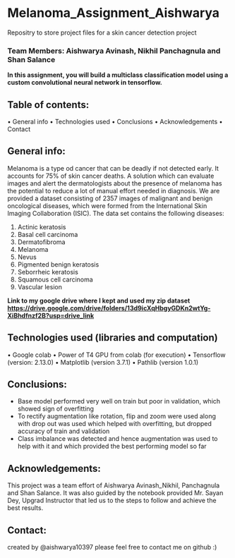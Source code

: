 # Melanoma_Assignment_Aishwarya
Repositry to store project files for a skin cancer detection project
### Team Members: Aishwarya Avinash, Nikhil Panchagnula and Shan Salance
**In this assignment, you will build a multiclass classification model using a custom convolutional neural network in tensorflow.**


## Table of contents:
•	General info
•	Technologies used
•	Conclusions
•	Acknowledgements
•	Contact
## General info:
Melanoma is a type od cancer that can be deadly if not detected early. It accounts for 75% of skin cancer deaths. A solution which can evaluate images and alert the dermatologists about the presence of melanoma has the potential to reduce a lot of manual effort needed in diagnosis.
We are provided a dataset consisting of 2357 images of malignant and benign oncological diseases, which were formed from the International Skin Imaging Collaboration (ISIC). The data set contains the following diseases:
1.	Actinic keratosis
2.	Basal cell carcinoma
3.	Dermatofibroma
4.	Melanoma
5.	Nevus
6.	Pigmented benign keratosis
7.	Seborrheic keratosis
8.	Squamous cell carcinoma
9.	Vascular lesion

**Link to my google drive where I kept and used my zip dataset https://drive.google.com/drive/folders/13d9icXqHbgyGDKn2wtYg-XiBhdfnzf2B?usp=drive_link**
## Technologies used (libraries and computation)
•	Google colab
•	Power of T4 GPU from colab (for execution)
•	Tensorflow (version: 2.13.0)
•	Matplotlib (version 3.7.1)
•	Pathlib (version 1.0.1)
## Conclusions:
-	Base model performed very well on train but poor in validation, which showed sign of overfitting
-	To rectify augmentation like rotation, flip and zoom were used along with drop out was used which helped with overfitting, but dropped accuracy of train and validation
-	Class imbalance was detected and hence augmentation was used to help with it and which provided the best performing model so far
## Acknowledgements:
This project was a team effort of Aishwarya Avinash_Nikhil, Panchagnula and Shan Salance. It was also guided by the notebook provided Mr. Sayan Dey, Upgrad Instructor that led us to the steps to follow and achieve the best results.
## Contact:
created by @aishwarya10397
please feel free to contact me on github :) 
